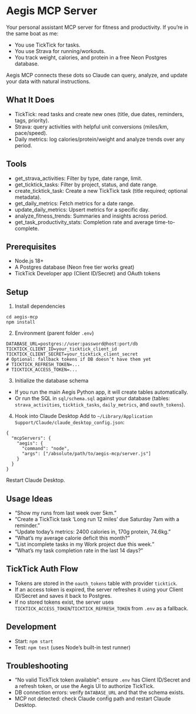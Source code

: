 # Aegis MCP Server

Your personal assistant MCP server for fitness and productivity. If you’re in the same boat as me:

- You use TickTick for tasks.
- You use Strava for running/workouts.
- You track weight, calories, and protein in a free Neon Postgres database.

Aegis MCP connects these dots so Claude can query, analyze, and update your data with natural instructions.

## What It Does

- TickTick: read tasks and create new ones (title, due dates, reminders, tags, priority).
- Strava: query activities with helpful unit conversions (miles/km, pace/speed).
- Daily metrics: log calories/protein/weight and analyze trends over any period.

## Tools

- get_strava_activities: Filter by type, date range, limit.
- get_ticktick_tasks: Filter by project, status, and date range.
- create_ticktick_task: Create a new TickTick task (title required; optional metadata).
- get_daily_metrics: Fetch metrics for a date range.
- update_daily_metrics: Upsert metrics for a specific day.
- analyze_fitness_trends: Summaries and insights across period.
- get_task_productivity_stats: Completion rate and average time-to-complete.

## Prerequisites

- Node.js 18+
- A Postgres database (Neon free tier works great)
- TickTick Developer app (Client ID/Secret) and OAuth tokens

## Setup

1) Install dependencies
```
cd aegis-mcp
npm install
```

2) Environment (parent folder `.env`)
```
DATABASE_URL=postgres://user:password@host:port/db
TICKTICK_CLIENT_ID=your_ticktick_client_id
TICKTICK_CLIENT_SECRET=your_ticktick_client_secret
# Optional: fallback tokens if DB doesn’t have them yet
# TICKTICK_REFRESH_TOKEN=...
# TICKTICK_ACCESS_TOKEN=...
```

3) Initialize the database schema

- If you run the main Aegis Python app, it will create tables automatically.
- Or run the SQL in `sql/schema.sql` against your database (tables: `strava_activities`, `ticktick_tasks`, `daily_metrics`, and `oauth_tokens`).

4) Hook into Claude Desktop
Add to `~/Library/Application Support/Claude/claude_desktop_config.json`:
```
{
  "mcpServers": {
    "aegis": {
      "command": "node",
      "args": ["/absolute/path/to/aegis-mcp/server.js"]
    }
  }
}
```
Restart Claude Desktop.

## Usage Ideas

- “Show my runs from last week over 5km.”
- “Create a TickTick task ‘Long run 12 miles’ due Saturday 7am with a reminder.”
- “Update today’s metrics: 2400 calories in, 170g protein, 74.6kg.”
- “What’s my average calorie deficit this month?”
- “List incomplete tasks in my Work project due this week.”
- “What’s my task completion rate in the last 14 days?”

## TickTick Auth Flow

- Tokens are stored in the `oauth_tokens` table with provider `ticktick`.
- If an access token is expired, the server refreshes it using your Client ID/Secret and saves it back to Postgres.
- If no stored tokens exist, the server uses `TICKTICK_ACCESS_TOKEN`/`TICKTICK_REFRESH_TOKEN` from `.env` as a fallback.

## Development

- Start: `npm start`
- Test: `npm test` (uses Node’s built-in test runner)

## Troubleshooting

- “No valid TickTick token available”: ensure `.env` has Client ID/Secret and a refresh token, or use the Aegis UI to authorize TickTick.
- DB connection errors: verify `DATABASE_URL` and that the schema exists.
- MCP not detected: check Claude config path and restart Claude Desktop.

